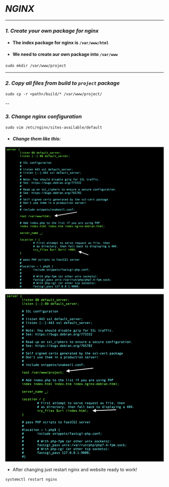 # *NGINX*

---

### *1. Create your own package for nginx*
- #### The index package for nginx is `/var/www/html`
- #### We need to create aur own package into `/var/www`
```
sudo mkdir /var/www/project
```
---

### *2. Copy all files from build to `project` package*
```
sudo cp -r <path>/build/* /var/www/project/
```
--

### *3. Change nginx configuration*
```
sudo vim /etc/nginx/sites-available/default
```
- #### *Change them like this:*
![old](old.png)

![new](new.png)


- After changing just restart nginx and website ready to work!
```
systemctl restart nginx
```
